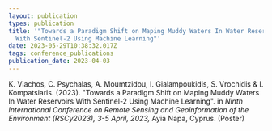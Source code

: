 ```yaml
---
layout: publication
types: publication
title: '"Towards a Paradigm Shift on Maping Muddy Waters In Water Reservoirs
  With Sentinel-2 Using Machine Learning"'
date: 2023-05-29T10:38:32.017Z
tags: conference_publications
publication_date: 2023-04-03
---
```

<!--StartFragment-->

K. Vlachos, C. Psychalas, A. Moumtzidou, I. Gialampoukidis, S. Vrochidis & I. Kompatsiaris. (2023). "Towards a Paradigm Shift on Maping Muddy Waters In Water Reservoirs With Sentinel-2 Using Machine Learning". in *Ninth International Conference on Remote Sensing and Geoinformation of the Environment (RSCy2023), 3-5 April, 2023,* Ayia Napa, Cyprus. (Poster)

<!--EndFragment-->